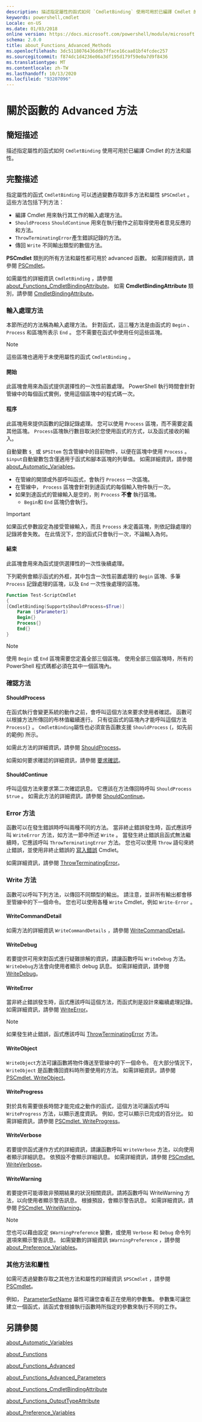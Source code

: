 ```yaml
---
description: 描述指定屬性的函式如何 `CmdletBinding` 使用可用於已編譯 Cmdlet 的方法和屬性。
keywords: powershell,cmdlet
Locale: en-US
ms.date: 01/03/2018
online version: https://docs.microsoft.com/powershell/module/microsoft.powershell.core/about/about_functions_advanced_methods?view=powershell-6&WT.mc_id=ps-gethelp
schema: 2.0.0
title: about_Functions_Advanced_Methods
ms.openlocfilehash: 3dc5118076436ddb7fface16caa01bf4fcdec257
ms.sourcegitcommit: f874dc1d4236e06a3df195d179f59e0a7d9f8436
ms.translationtype: MT
ms.contentlocale: zh-TW
ms.lasthandoff: 10/13/2020
ms.locfileid: "93207096"
---
```

# <a name="about-functions-advanced-methods"></a>關於函數的 Advanced 方法

## <a name="short-description"></a>簡短描述

描述指定屬性的函式如何 `CmdletBinding` 使用可用於已編譯 Cmdlet 的方法和屬性。

## <a name="long-description"></a>完整描述

指定屬性的函式 `CmdletBinding` 可以透過變數存取許多方法和屬性 `$PSCmdlet` 。 這些方法包括下列方法：

- 編譯 Cmdlet 用來執行其工作的輸入處理方法。
- `ShouldProcess` `ShouldContinue` 用來在執行動作之前取得使用者意見反應的和方法。
- `ThrowTerminatingError`產生錯誤記錄的方法。
- 傳回 `Write` 不同輸出類型的數個方法。

**PSCmdlet** 類別的所有方法和屬性都可用於 advanced 函數。 如需詳細資訊，請參閱 [PSCmdlet](/dotnet/api/system.management.automation.pscmdlet)。

如需屬性的詳細資訊 `CmdletBinding` ，請參閱 [about_Functions_CmdletBindingAttribute](about_Functions_CmdletBindingAttribute.md)。
如需 **CmdletBindingAttribute** 類別，請參閱 [CmdletBindingAttribute](/dotnet/api/system.management.automation.cmdletbindingattribute)。

### <a name="input-processing-methods"></a>輸入處理方法

本節所述的方法稱為輸入處理方法。 針對函式，這三種方法是由函式的 `Begin` 、 `Process` 和區塊所表示 `End` 。 您不需要在函式中使用任何這些區塊。

> [!NOTE]
> 這些區塊也適用于未使用屬性的函式 `CmdletBinding` 。

#### <a name="begin"></a>開始

此區塊會用來為函式提供選擇性的一次性前置處理。
PowerShell 執行時間會針對管線中的每個函式實例，使用這個區塊中的程式碼一次。

#### <a name="process"></a>程序

此區塊用來提供函數的記錄記錄處理。 您可以使用 `Process` 區塊，而不需要定義其他區塊。 `Process`區塊執行數目取決於您使用函式的方式，以及函式接收的輸入。

自動變數 `$_` 或 `$PSItem` 包含管線中的目前物件，以便在區塊中使用 `Process` 。 `$input`自動變數包含僅適用于函式和腳本區塊的列舉值。
如需詳細資訊，請參閱 [about_Automatic_Variables](about_Automatic_Variables.md)。

- 在管線的開頭或外部呼叫函式，會執行 `Process` 一次區塊。
- 在管線中， `Process` 區塊會針對到達函式的每個輸入物件執行一次。
- 如果到達函式的管線輸入是空的，則 `Process` **不會** 執行區塊。
  - `Begin`和 `End` 區塊仍會執行。

> [!IMPORTANT]
> 如果函式參數設定為接受管線輸入，而且 `Process` 未定義區塊，則依記錄處理的記錄將會失敗。 在此情況下，您的函式只會執行一次，不論輸入為何。

#### <a name="end"></a>結束

此區塊會用來為函式提供選擇性的一次性後續處理。

下列範例會顯示函式的外框，其中包含一次性前置處理的 `Begin` 區塊、多筆 `Process` 記錄處理的區塊，以及 `End` 一次性後處理的區塊。

```powershell
Function Test-ScriptCmdlet
{
[CmdletBinding(SupportsShouldProcess=$True)]
    Param ($Parameter1)
    Begin{}
    Process{}
    End{}
}
```

> [!NOTE]
> 使用 `Begin` 或 `End` 區塊需要您定義全部三個區塊。 使用全部三個區塊時，所有的 PowerShell 程式碼都必須在其中一個區塊內。

### <a name="confirmation-methods"></a>確認方法

#### <a name="shouldprocess"></a>ShouldProcess

在函式執行會變更系統的動作之前，會呼叫這個方法來要求使用者確認。 函數可以根據方法所傳回的布林值繼續進行。 只有從函式的區塊內才能呼叫這個方法 `Process{}` 。 `CmdletBinding`屬性也必須宣告函數支援 `ShouldProcess` (，如先前的範例) 所示。

如需此方法的詳細資訊，請參閱 [ShouldProcess](/dotnet/api/system.management.automation.cmdlet.shouldprocess)。

如需如何要求確認的詳細資訊，請參閱 [要求確認](/powershell/scripting/developer/cmdlet/requesting-confirmation)。

#### <a name="shouldcontinue"></a>ShouldContinue

呼叫這個方法來要求第二次確認訊息。 它應該在方法傳回時呼叫 `ShouldProcess` `$true` 。 如需此方法的詳細資訊，請參閱 [ShouldContinue](/dotnet/api/system.management.automation.cmdlet.shouldcontinue)。

### <a name="error-methods"></a>Error 方法

函數可以在發生錯誤時呼叫兩種不同的方法。 當非終止錯誤發生時，函式應該呼叫 `WriteError` 方法，如方法一節中所述 `Write` 。 當發生終止錯誤且函式無法繼續時，它應該呼叫 `ThrowTerminatingError` 方法。 您也可以使用 `Throw` 語句來終止錯誤，並使用非終止錯誤的 [寫入錯誤](xref:Microsoft.PowerShell.Utility.Write-Error) Cmdlet。

如需詳細資訊，請參閱 [ThrowTerminatingError](/dotnet/api/system.management.automation.cmdlet.throwterminatingerror)。

### <a name="write-methods"></a>Write 方法

函數可以呼叫下列方法，以傳回不同類型的輸出。
請注意，並非所有輸出都會移至管線中的下一個命令。 您也可以使用各種 `Write` Cmdlet，例如 `Write-Error` 。

#### <a name="writecommanddetail"></a>WriteCommandDetail

如需方法的詳細資訊 `WriteCommandDetails` ，請參閱 [WriteCommandDetail](/dotnet/api/system.management.automation.cmdlet.writecommanddetail)。

#### <a name="writedebug"></a>WriteDebug

若要提供可用來對函式進行疑難排解的資訊，請讓函數呼叫 `WriteDebug` 方法。 `WriteDebug`方法會向使用者顯示 debug 訊息。 如需詳細資訊，請參閱 [WriteDebug](/dotnet/api/system.management.automation.cmdlet.writedebug)。

#### <a name="writeerror"></a>WriteError

當非終止錯誤發生時，函式應該呼叫這個方法，而函式則是設計來繼續處理記錄。 如需詳細資訊，請參閱 [WriteError](/dotnet/api/system.management.automation.cmdlet.writeerror)。

> [!NOTE]
> 如果發生終止錯誤，函式應該呼叫 [ThrowTerminatingError](/dotnet/api/system.management.automation.cmdlet.throwterminatingerror) 方法。

#### <a name="writeobject"></a>WriteObject

`WriteObject`方法可讓函數將物件傳送至管線中的下一個命令。 在大部分情況下， `WriteObject` 是函數傳回資料時所要使用的方法。 如需詳細資訊，請參閱 [PSCmdlet. WriteObject](/dotnet/api/system.management.automation.cmdlet.writeobject)。

#### <a name="writeprogress"></a>WriteProgress

對於具有需要很長時間才能完成之動作的函式，這個方法可讓函式呼叫 `WriteProgress` 方法，以顯示進度資訊。 例如，您可以顯示已完成的百分比。
如需詳細資訊，請參閱 [PSCmdlet. WriteProgress](/dotnet/api/system.management.automation.cmdlet.writeprogress)。

#### <a name="writeverbose"></a>WriteVerbose

若要提供函式運作方式的詳細資訊，請讓函數呼叫 `WriteVerbose` 方法，以向使用者顯示詳細訊息。 依預設不會顯示詳細訊息。 如需詳細資訊，請參閱 [PSCmdlet. WriteVerbose](/dotnet/api/system.management.automation.cmdlet.writeverbose)。

#### <a name="writewarning"></a>WriteWarning

若要提供可能導致非預期結果的狀況相關資訊，請將函數呼叫 WriteWarning 方法，以向使用者顯示警告訊息。 根據預設，會顯示警告訊息。 如需詳細資訊，請參閱 [PSCmdlet. WriteWarning](/dotnet/api/system.management.automation.cmdlet.writewarning)。

> [!NOTE]
> 您也可以藉由設定 `$WarningPreference` 變數，或使用 `Verbose` 和 `Debug` 命令列選項來顯示警告訊息。 如需變數的詳細資訊 `$WarningPreference` ，請參閱 [about_Preference_Variables](about_Preference_Variables.md)。

### <a name="other-methods-and-properties"></a>其他方法和屬性

如需可透過變數存取之其他方法和屬性的詳細資訊 `$PSCmdlet` ，請參閱 [PSCmdlet](/dotnet/api/system.management.automation.pscmdlet)。

例如， [ParameterSetName](/dotnet/api/system.management.automation.pscmdlet.parametersetname) 屬性可讓您查看正在使用的參數集。 參數集可讓您建立一個函式，該函式會根據執行函數時所指定的參數來執行不同的工作。

## <a name="see-also"></a>另請參閱

[about_Automatic_Variables](about_Automatic_Variables.md)

[about_Functions](about_Functions.md)

[about_Functions_Advanced](about_Functions_Advanced.md)

[about_Functions_Advanced_Parameters](about_Functions_Advanced_Parameters.md)

[about_Functions_CmdletBindingAttribute](about_Functions_CmdletBindingAttribute.md)

[about_Functions_OutputTypeAttribute](about_Functions_OutputTypeAttribute.md)

[about_Preference_Variables](about_Preference_Variables.md)
